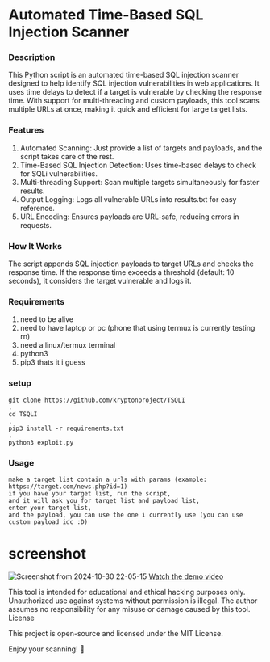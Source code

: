 # Automated Time-Based SQL Injection Scanner
### Description
This Python script is an automated time-based SQL injection scanner designed to help identify SQL injection vulnerabilities in web applications. It uses time delays to detect if a target is vulnerable by checking the response time. With support for multi-threading and custom payloads, this tool scans multiple URLs at once, making it quick and efficient for large target lists.

### Features

1. Automated Scanning: Just provide a list of targets and payloads, and the script takes care of the rest.
2. Time-Based SQL Injection Detection: Uses time-based delays to check for SQLi vulnerabilities.
3. Multi-threading Support: Scan multiple targets simultaneously for faster results.
4.  Output Logging: Logs all vulnerable URLs into results.txt for easy reference.
5.  URL Encoding: Ensures payloads are URL-safe, reducing errors in requests.

### How It Works

The script appends SQL injection payloads to target URLs and checks the response time. If the response time exceeds a threshold (default: 10 seconds), it considers the target vulnerable and logs it.

### Requirements
1. need to be alive
2. need to have laptop or pc (phone that using termux is currently testing rn)
3. need a linux/termux terminal
4. python3
5. pip3
thats it i guess

### setup

```
git clone https://github.com/kryptonproject/TSQLI
.
cd TSQLI
.
pip3 install -r requirements.txt
.
python3 exploit.py

```

### Usage

```
make a target list contain a urls with params (example: https://target.com/news.php?id=1)
if you have your target list, run the script,
and it will ask you for target list and payload list,
enter your target list,
and the payload, you can use the one i currently use (you can use custom payload idc :D)
```

# screenshot

![Screenshot from 2024-10-30 22-05-15](https://github.com/user-attachments/assets/d8c2ca94-7b91-4a76-92f2-44e3203d0e68)
[Watch the demo video](https://cdn.videy.co/h5Ggp8bf1.mp4)


This tool is intended for educational and ethical hacking purposes only. Unauthorized use against systems without permission is illegal. The author assumes no responsibility for any misuse or damage caused by this tool.
License

This project is open-source and licensed under the MIT License.

Enjoy your scanning! 🎉
